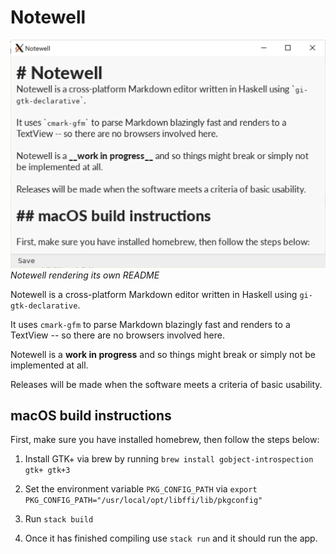 # Notewell

![](meta/screenshot-wsl.png)
_Notewell rendering its own README_

Notewell is a cross-platform Markdown editor written in Haskell using `gi-gtk-declarative`.

It uses `cmark-gfm` to parse Markdown blazingly fast and renders to a TextView -- so there are no browsers involved here.

Notewell is a __work in progress__ and so things might break or simply not be implemented at all. 

Releases will be made when the software meets a criteria of basic usability.

## macOS build instructions

First, make sure you have installed homebrew, then follow the steps below:

1. Install GTK+ via brew by running `brew install gobject-introspection gtk+ gtk+3`

2. Set the environment variable `PKG_CONFIG_PATH` via `export PKG_CONFIG_PATH="/usr/local/opt/libffi/lib/pkgconfig"`

3. Run `stack build`

4. Once it has finished compiling use `stack run` and it should run the app.
